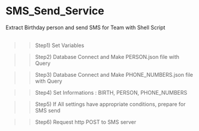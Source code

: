 # SMS_Send_Service
Extract Birthday person and send SMS for Team with Shell Script
<br>
<br>
>> Step1) Set Variables

>> Step2) Database Connect and Make PERSON.json file with Query

>> Step3) Database Connect and Make PHONE_NUMBERS.json file with Query

>> Step4) Set Informations : BIRTH, PERSON, PHONE_NUMBERS

>> Step5) If All settings have appropriate conditions, prepare for SMS send

>> Step6) Request http POST to SMS server
